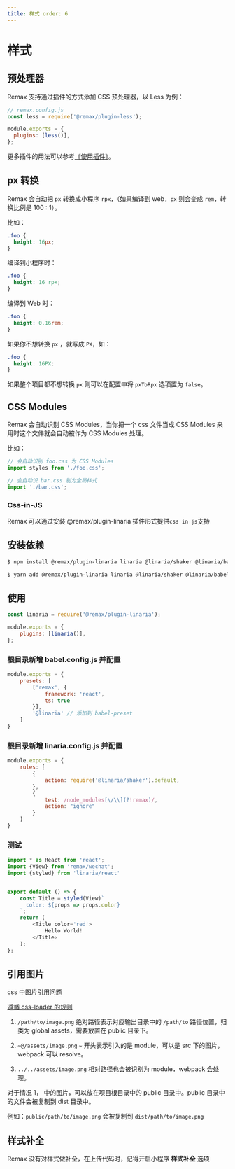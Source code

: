 ```yaml
---
title: 样式 order: 6
---
```


# 样式

## 预处理器

Remax 支持通过插件的方式添加 CSS 预处理器，以 Less 为例：

```js
// remax.config.js
const less = require('@remax/plugin-less');

module.exports = {
  plugins: [less()],
};
```

更多插件的用法可以参考[《使用插件》](https://remaxjs.org/guide/advanced/plugin)。

## px 转换

Remax 会自动把 `px` 转换成小程序 `rpx`，（如果编译到 web，`px` 则会变成 `rem`，转换比例是 100 : 1）。

比如：

```css
.foo {
  height: 16px;
}
```

编译到小程序时：

```css
.foo {
  height: 16 rpx;
}
```

编译到 Web 时：

```css
.foo {
  height: 0.16rem;
}
```

如果你不想转换 `px` ，就写成 `PX`，如：

```css
.foo {
  height: 16PX:
}
```

如果整个项目都不想转换 `px` 则可以在配置中将 `pxToRpx` 选项置为 `false`。

## CSS Modules

Remax 会自动识别 CSS Modules，当你把一个 css 文件当成 CSS Modules 来用时这个文件就会自动被作为 CSS Modules 处理。

比如：

```js
// 会自动识别 foo.css 为 CSS Modules
import styles from './foo.css';

// 会自动识 bar.css 别为全局样式
import './bar.css';
```

### Css-in-JS
Remax 可以通过安装 @remax/plugin-linaria 插件形式提供`css in js`支持
## 安装依赖

```bash
$ npm install @remax/plugin-linaria linaria @linaria/shaker @linaria/babel-preset --save
```

```bash
$ yarn add @remax/plugin-linaria linaria @linaria/shaker @linaria/babel-preset
```

## 使用

```js
const linaria = require('@remax/plugin-linaria');

module.exports = {
    plugins: [linaria()],
};
```

### 根目录新增 babel.config.js 并配置

```js
module.exports = {
    presets: [
        ['remax', {
            framework: 'react',
            ts: true
        }],
        '@linaria' // 添加到 babel-preset
    ]
}
```

### 根目录新增 linaria.config.js 并配置
```js
module.exports = {
    rules: [
        {
            action: require('@linaria/shaker').default,
        },
        {
            test: /node_modules[\/\\](?!remax)/,
            action: "ignore"
        }
    ]
}
```

### 测试
```js
import * as React from 'react';
import {View} from 'remax/wechat';
import {styled} from 'linaria/react'


export default () => {
    const Title = styled(View)`
      color: ${props => props.color}
    `;
    return (
        <Title color='red'>
            Hello World!
        </Title>
    );
};
```



## 引用图片

css 中图片引用问题

[遵循 css-loader 的规则](https://github.com/webpack-contrib/css-loader#url)

1. `/path/to/image.png` 绝对路径表示对应输出目录中的 `/path/to` 路径位置，归类为 global assets，需要放置在 public 目录下。

2. `~@/assets/image.png` `~` 开头表示引入的是 module，可以是 src 下的图片， webpack 可以 resolve。

3. `../../assets/image.png` 相对路径也会被识别为 module，webpack 会处理。

对于情况 1， 中的图片，可以放在项目根目录中的 public 目录中。public 目录中的文件会被复制到 dist 目录中。

例如：`public/path/to/image.png` 会被复制到 `dist/path/to/image.png`

## 样式补全

Remax 没有对样式做补全，在上传代码时，记得开启小程序 **样式补全** 选项

